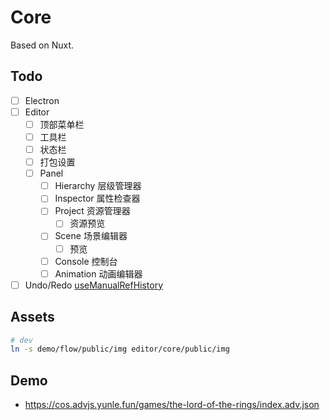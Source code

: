 # Core

Based on Nuxt.

## Todo

- [ ] Electron
- [ ] Editor
  - [ ] 顶部菜单栏
  - [ ] 工具栏
  - [ ] 状态栏
  - [ ] 打包设置
  - [ ] Panel
    - [ ] Hierarchy 层级管理器
    - [ ] Inspector 属性检查器
    - [ ] Project 资源管理器
      - [ ] 资源预览
    - [ ] Scene 场景编辑器
      - [ ] 预览
    - [ ] Console 控制台
    - [ ] Animation 动画编辑器
- [ ] Undo/Redo [useManualRefHistory](https://vueuse.org/core/useManualRefHistory/)

## Assets

```bash
# dev
ln -s demo/flow/public/img editor/core/public/img
```

## Demo

- <https://cos.advjs.yunle.fun/games/the-lord-of-the-rings/index.adv.json>
